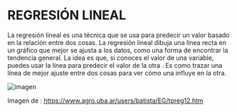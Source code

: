 # REGRESIÓN LINEAL
La regresión lineal es una técnica que se usa para predecir un valor basado en la relación entre dos cosas.
La regresión lineal dibuja una línea recta en un gráfico que mejor se ajusta a los datos, como una forma de encontrar la tendencia general. 
La idea es que, si conoces el valor de una variable, puedes usar la línea para predecir el valor de la otra . 
Es como trazar una línea de mejor ajuste entre dos cosas para ver cómo una influye en la otra.


![imagen](https://github.com/user-attachments/assets/e78f39b7-c353-492b-8b96-a6733eb5f14a)


Imagen de : https://www.agro.uba.ar/users/batista/EG/tpreg12.htm
